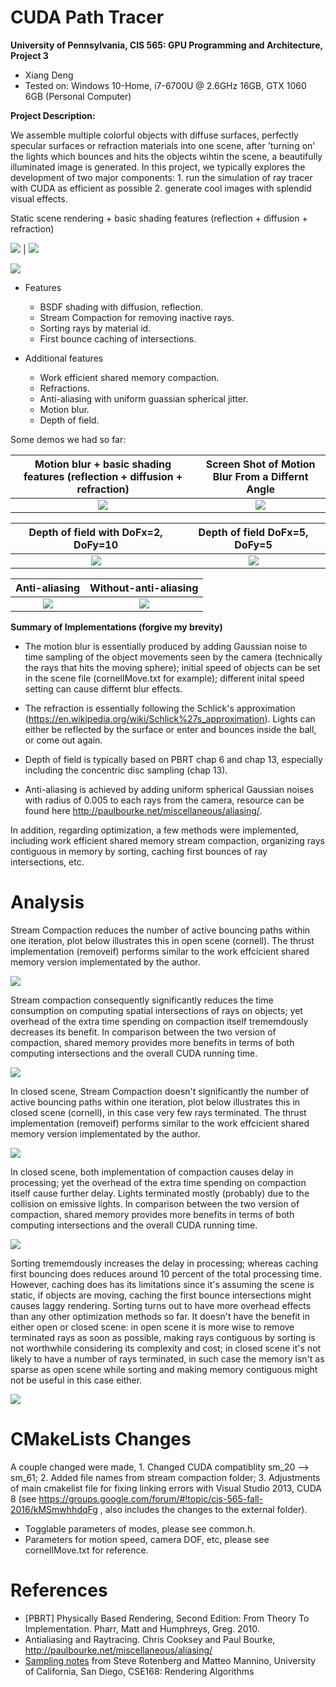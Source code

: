 CUDA Path Tracer
================

**University of Pennsylvania, CIS 565: GPU Programming and Architecture, Project 3** 

* Xiang Deng
* Tested on:  Windows 10-Home, i7-6700U @ 2.6GHz 16GB, GTX 1060 6GB (Personal Computer)

**Project Description:**

We assemble multiple colorful objects with diffuse surfaces, perfectly specular surfaces or refraction materials into one scene, after 'turning on' the lights which bounces and hits the objects wihtin the scene,
a beautifully illuminated image is generated.
In this project, we typically explores the development of two major components: 1. run the simulation of ray tracer with CUDA as efficient as possible 2. generate cool images with splendid visual effects.

 Static scene rendering + basic shading features (reflection + diffusion + refraction)
 
  ![](img/stack3.png) |  ![](img/stack4.png)
  
 ![](img/beforeblur.png)
 
* Features
  * BSDF shading with diffusion, reflection.
  * Stream Compaction for removing inactive rays.
  * Sorting rays by material id.
  * First bounce caching of intersections.


* Additional features
  * Work efficient shared memory compaction.
  * Refractions.
  * Anti-aliasing with uniform guassian spherical jitter.
  * Motion blur.
  * Depth of field. 

Some demos we had so far: 
  
Motion blur + basic shading features (reflection + diffusion + refraction) |  Screen Shot of Motion Blur From a Differnt Angle |
:-------------------------:|:-------------------------: 
 ![](img/blur3.gif) |![](img/coolblur.png) 






Depth of field with DoFx=2, DoFy=10 |Depth of field DoFx=5, DoFy=5
:-------------------------:|:-------------------------:
![](img/DOF1.png) | ![](img/DOF2.png)



 Anti-aliasing |  Without-anti-aliasing
 :-------------------------:|:-------------------------: 
![](img/AA.gif) | ![](img/noAA.gif)

**Summary of Implementations (forgive my brevity)**

* The motion blur is essentially produced by adding Gaussian noise to time sampling of the object movements seen by the camera (technically the rays that hits the moving sphere); initial speed of objects can be set in the 
scene file (cornellMove.txt for example); different inital speed setting can cause differnt blur effects.

* The refraction is essentially following the Schlick's approximation (https://en.wikipedia.org/wiki/Schlick%27s_approximation). Lights can either be reflected by the surface or  enter and bounces
inside the ball, or come out again.

* Depth of field is typically based on PBRT chap 6 and chap 13, especially including the concentric disc sampling (chap 13).

* Anti-aliasing is achieved by adding uniform spherical Gaussian noises with radius of 0.005 to each rays from the camera, resource can be found here http://paulbourke.net/miscellaneous/aliasing/.

In addition, regarding optimization, a few methods were implemented, including work efficient shared memory stream compaction, organizing rays contiguous in memory by sorting, caching first bounces of ray intersections, etc.
 


# Analysis

Stream Compaction reduces the number of active bouncing paths within one iteration, plot below illustrates this in open scene (cornell).
The thrust implementation (removeif) performs similar to the work effcicient shared memory version implementated by the author.

![](charts/1.PNG)

Stream compaction consequently significantly reduces the time consumption on computing spatial intersections of rays on objects; yet overhead of the extra
time spending on compaction itself trememdously decreases its benefit.
In comparison between the two version of compaction, shared memory provides more benefits in terms of both computing intersections and the overall CUDA running time.


![](charts/2.PNG)

In closed scene, Stream Compaction doesn't significantly the number of active bouncing paths within one iteration, plot below illustrates this in closed scene (cornell), in this case very few
rays terminated.
The thrust implementation (removeif) performs similar to the work effcicient shared memory version implementated by the author.

![](charts/3.PNG)

In closed scene, both implementation of compaction causes delay in processing; yet the overhead of the extra
time spending on compaction itself cause further delay. Lights terminated mostly (probably) due to the collision on emissive lights.
In comparison between the two version of compaction, shared memory provides more benefits in terms of both computing intersections and the overall CUDA running time.

![](charts/4.PNG)

Sorting trememdously increases the delay in processing; whereas caching first bouncing does reduces around 10 percent of the total processing time.
However, caching does has its limitations since it's assuming the scene is static, if objects are moving, caching the first bounce intersections might causes laggy rendering.
Sorting turns out to have more overhead effects than any other optimization methods so far. It doesn't have the benefit in either open or closed scene: in open scene it is more wise to remove 
terminated rays as soon as possible, making rays contiguous by sorting is not worthwhile considering its complexity and cost; in closed scene it's not likely to have a number of rays terminated,
in such case the memory isn't as sparse as open scene while sorting and making memory contiguous might not be useful in this case either.

![](charts/5.PNG)

# CMakeLists Changes

A couple changed were made, 1. Changed CUDA compatiblity sm_20 --> sm_61; 2. Added file names from stream compaction folder; 3. Adjustments of main cmakelist file 
for fixing linking errors with Visual Studio 2013, CUDA 8 (see https://groups.google.com/forum/#!topic/cis-565-fall-2016/kMSmwhhdqFg , also includes the changes to the 
external folder).

* Togglable parameters of modes, please see common.h.
* Parameters for motion speed, camera DOF, etc, please see cornellMove.txt for reference.

# References

* [PBRT] Physically Based Rendering, Second Edition: From Theory To Implementation. Pharr, Matt and Humphreys, Greg. 2010.
* Antialiasing and Raytracing. Chris Cooksey and Paul Bourke, http://paulbourke.net/miscellaneous/aliasing/
* [Sampling notes](http://graphics.ucsd.edu/courses/cse168_s14/) from Steve Rotenberg and Matteo Mannino, University of California, San Diego, CSE168: Rendering Algorithms